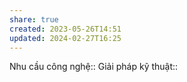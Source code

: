 ```yaml
---
share: true
created: 2023-05-26T14:51
updated: 2024-02-27T16:25
---
```

Nhu cầu công nghệ::
Giải pháp kỹ thuật::